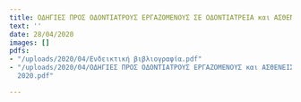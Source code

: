 ```yaml
---
title: ΟΔΗΓΙΕΣ ΠΡΟΣ ΟΔΟΝΤΙΑΤΡΟΥΣ ΕΡΓΑΖΟΜΕΝΟΥΣ ΣΕ ΟΔΟΝΤΙΑΤΡΕΙΑ και ΑΣΘΕΝΕΙΣ
text: ''
date: 28/04/2020
images: []
pdfs:
- "/uploads/2020/04/Ενδεικτική βιβλιογραφία.pdf"
- "/uploads/2020/04/ΟΔΗΓΙΕΣ ΠΡΟΣ ΟΔΟΝΤΙΑΤΡΟΥΣ ΕΡΓΑΖΟΜΕΝΟΥΣ και ΑΣΘΕΝΕΙΣ ΛΟΓΩ ΚΟΡΟΝΑΪΟΥ_ΑΠΡΙΛΙΟΣ
  2020.pdf"

---
```

